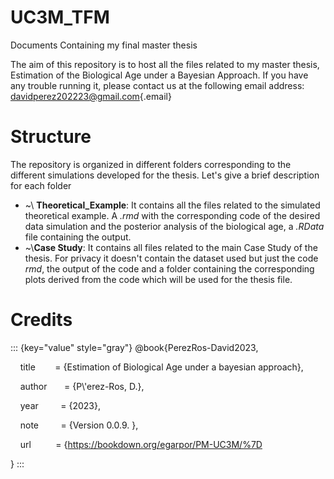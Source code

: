 # UC3M_TFM

Documents Containing my final master thesis

The aim of this repository is to host all the files related to my master thesis, Estimation of the Biological Age under a Bayesian Approach. If you have any trouble running it, please contact us at the following email address: [davidperez202223\@gmail.com](mailto:davidperez202223@gmail.com){.email}

# Structure

The repository is organized in different folders corresponding to the different simulations developed for the thesis. Let's give a brief description for each folder

-   \~\\ **Theoretical_Example**: It contains all the files related to the simulated theoretical example. A *.rmd* with the corresponding code of the desired data simulation and the posterior analysis of the biological age, a *.RData* file containing the output.
-   \~\\**Case Study**: It contains all files related to the main Case Study of the thesis. For privacy it doesn't contain the dataset used but just the code *rmd*, the output of the code and a folder containing the corresponding plots derived from the code which will be used for the thesis file.

# Credits

::: {key="value" style="gray"}
\@book{PerezRos-David2023,

    title        = {Estimation of Biological Age under a bayesian approach},

    author       = {P\\'erez-Ros, D.},

    year         = {2023},

    note         = {Version 0.0.9. },

    url          = {<https://bookdown.org/egarpor/PM-UC3M/%7D>

}
:::
